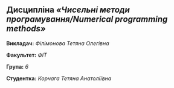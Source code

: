 ## Дисципліна *«Чисельні методи програмування/Numerical programming methods»*

**Викладач:** *Філімонова Тетяна Олегівна*

**Факультет:** *ФІТ*

**Група:** *6*

**Студентка:** *Корчага Тетяна Анатоліївна*
